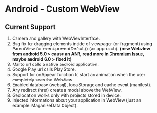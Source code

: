 # Android - Custom WebView

## Current Support

1. Camera and gallery with WebViewInterface.
2. Bug fix for dragging elements inside of viewpager (or fragment) using ParentView for event.preventDefault() (an approach). **(new Webview from android 5.0 > cause an ANR, read more in [Chromium Issue](https://code.google.com/p/chromium/issues/detail?can=2&start=0&num=100&q=&colspec=ID%20Pri%20M%20Stars%20ReleaseBlock%20Cr%20Status%20Owner%20Summary%20OS%20Modified&groupby=&sort=&id=501901), maybe android 6.0 > fixed it)**
3. Mailto url calls a native android application.
4. Google Play url calls Play Store.
5. Support for onAppear function to start an animation when the user completely sees the WebView.
6. Enabled database (websql), localStorage and cache event (manifest).
7. Any redirect (href) create a modal above the WebView.
8. Geolocation works only with projects stored in device.
9. Injected informations about your application in WebView (just an example: MaganizeData Object).

